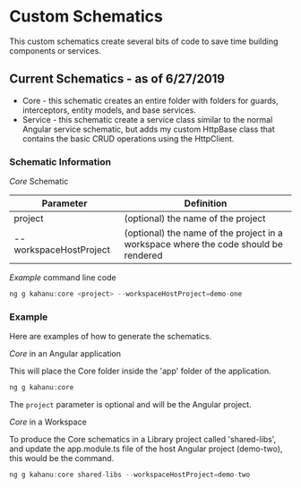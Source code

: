 # Custom Schematics

This custom schematics create several bits of code to save time building components or services.

## Current Schematics - as of 6/27/2019
+ Core - this schematic creates an entire folder with folders for guards, interceptors, entity models, and base services.
+ Service - this schematic create a service class similar to the normal Angular service schematic, but adds my custom HttpBase class that contains the basic CRUD operations using the HttpClient.

### Schematic Information

*Core* Schematic

| Parameter | Definition |
|---|---|
| project | (optional) the name of the project |
| -- workspaceHostProject | (optional) the name of the project in a workspace where the code should be rendered |

*Example* command line code

```javascript
ng g kahanu:core <project> --workspaceHostProject=demo-one
```

### Example 

Here are examples of how to generate the schematics.

*Core* in an Angular application

This will place the Core folder inside the 'app' folder of the application.

```javascript
ng g kahanu:core
```

The ```project``` parameter is optional and will be the Angular project.


*Core* in a Workspace

To produce the Core schematics in a Library project called 'shared-libs', and update the app.module.ts file of the host Angular project (demo-two), this would be the command.

```javascript
ng g kahanu:core shared-libs --workspaceHostProject=demo-two
```


 
 
